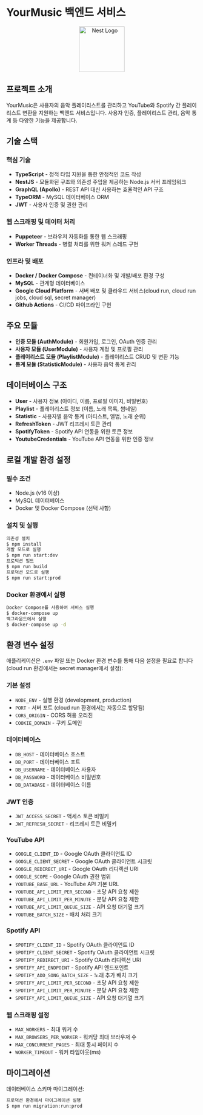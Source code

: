 # YourMusic 백엔드 서비스

<p align="center">
  <img src="https://nestjs.com/img/logo-small.svg" width="120" alt="Nest Logo" />
</p>

## 프로젝트 소개

YourMusic은 사용자의 음악 플레이리스트를 관리하고 YouTube와 Spotify 간 플레이리스트 변환을 지원하는 백엔드 서비스입니다. 사용자 인증, 플레이리스트 관리, 음악 통계 등 다양한 기능을 제공합니다.

## 기술 스택

### 핵심 기술

- **TypeScript** - 정적 타입 지원을 통한 안정적인 코드 작성
- **NestJS** - 모듈화된 구조와 의존성 주입을 제공하는 Node.js 서버 프레임워크
- **GraphQL (Apollo)** - REST API 대신 사용하는 효율적인 API 구조
- **TypeORM** - MySQL 데이터베이스 ORM
- **JWT** - 사용자 인증 및 권한 관리

### 웹 스크래핑 및 데이터 처리

- **Puppeteer** - 브라우저 자동화를 통한 웹 스크래핑
- **Worker Threads** - 병렬 처리를 위한 워커 스레드 구현

### 인프라 및 배포

- **Docker / Docker Compose** - 컨테이너화 및 개발/배포 환경 구성
- **MySQL** - 관계형 데이터베이스
- **Google Cloud Platform** - 서버 배포 및 클라우드 서비스(cloud run, cloud run jobs, cloud sql, secret manager)
- **Github Actions** - CI/CD 파이프라인 구현

## 주요 모듈

- **인증 모듈 (AuthModule)** - 회원가입, 로그인, OAuth 인증 관리
- **사용자 모듈 (UserModule)** - 사용자 계정 및 프로필 관리
- **플레이리스트 모듈 (PlaylistModule)** - 플레이리스트 CRUD 및 변환 기능
- **통계 모듈 (StatisticModule)** - 사용자 음악 통계 관리

## 데이터베이스 구조

- **User** - 사용자 정보 (아이디, 이름, 프로필 이미지, 비밀번호)
- **Playlist** - 플레이리스트 정보 (이름, 노래 목록, 썸네일)
- **Statistic** - 사용자별 음악 통계 (아티스트, 앨범, 노래 순위)
- **RefreshToken** - JWT 리프레시 토큰 관리
- **SpotifyToken** - Spotify API 연동을 위한 토큰 정보
- **YoutubeCredentials** - YouTube API 연동을 위한 인증 정보

## 로컬 개발 환경 설정

### 필수 조건

- Node.js (v16 이상)
- MySQL 데이터베이스
- Docker 및 Docker Compose (선택 사항)

### 설치 및 실행

```bash
의존성 설치
$ npm install
개발 모드로 실행
$ npm run start:dev
프로덕션 빌드
$ npm run build
프로덕션 모드로 실행
$ npm run start:prod
```

### Docker 환경에서 실행

```bash
Docker Compose를 사용하여 서비스 실행
$ docker-compose up
백그라운드에서 실행
$ docker-compose up -d
```

## 환경 변수 설정

애플리케이션은 `.env` 파일 또는 Docker 환경 변수를 통해 다음 설정을 필요로 합니다 (cloud run 환경에서는 secret manager에서 설정):

### 기본 설정

- `NODE_ENV` - 실행 환경 (development, production)
- `PORT` - 서버 포트 (cloud run 환경에서는 자동으로 할당됨)
- `CORS_ORIGIN` - CORS 허용 오리진
- `COOKIE_DOMAIN` - 쿠키 도메인

### 데이터베이스

- `DB_HOST` - 데이터베이스 호스트
- `DB_PORT` - 데이터베이스 포트
- `DB_USERNAME` - 데이터베이스 사용자
- `DB_PASSWORD` - 데이터베이스 비밀번호
- `DB_DATABASE` - 데이터베이스 이름

### JWT 인증

- `JWT_ACCESS_SECRET` - 액세스 토큰 비밀키
- `JWT_REFRESH_SECRET` - 리프레시 토큰 비밀키

### YouTube API

- `GOOGLE_CLIENT_ID` - Google OAuth 클라이언트 ID
- `GOOGLE_CLIENT_SECRET` - Google OAuth 클라이언트 시크릿
- `GOOGLE_REDIRECT_URI` - Google OAuth 리디렉션 URI
- `GOOGLE_SCOPE` - Google OAuth 권한 범위
- `YOUTUBE_BASE_URL` - YouTube API 기본 URL
- `YOUTUBE_API_LIMIT_PER_SECOND` - 초당 API 요청 제한
- `YOUTUBE_API_LIMIT_PER_MINUTE` - 분당 API 요청 제한
- `YOUTUBE_API_LIMIT_QUEUE_SIZE` - API 요청 대기열 크기
- `YOUTUBE_BATCH_SIZE` - 배치 처리 크기

### Spotify API

- `SPOTIFY_CLIENT_ID` - Spotify OAuth 클라이언트 ID
- `SPOTIFY_CLIENT_SECRET` - Spotify OAuth 클라이언트 시크릿
- `SPOTIFY_REDIRECT_URI` - Spotify OAuth 리디렉션 URI
- `SPOTIFY_API_ENDPOINT` - Spotify API 엔드포인트
- `SPOTIFY_ADD_SONG_BATCH_SIZE` - 노래 추가 배치 크기
- `SPOTIFY_API_LIMIT_PER_SECOND` - 초당 API 요청 제한
- `SPOTIFY_API_LIMIT_PER_MINUTE` - 분당 API 요청 제한
- `SPOTIFY_API_LIMIT_QUEUE_SIZE` - API 요청 대기열 크기

### 웹 스크래핑 설정

- `MAX_WORKERS` - 최대 워커 수
- `MAX_BROWSERS_PER_WORKER` - 워커당 최대 브라우저 수
- `MAX_CONCURRENT_PAGES` - 최대 동시 페이지 수
- `WORKER_TIMEOUT` - 워커 타임아웃(ms)

## 마이그레이션

데이터베이스 스키마 마이그레이션:

```bash
프로덕션 환경에서 마이그레이션 실행
$ npm run migration:run:prod
```
